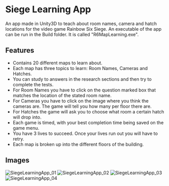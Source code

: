 # Siege Learning App
An app made in Unity3D to teach about room names, camera and hatch locations for the video game Rainbow Six Siege.
An executable of the app can be run in the Build folder. It is called "R6MapLearning.exe".

## Features

- Contains 20 different maps to learn about.
- Each map has three topics to learn: Room Names, Cameras and Hatches.
- You can study to answers in the research sections and then try to complete the tests.
- For Room Names you have to click on the question marked box that matches the location of the stated room name.
- For Cameras you have to click on the image where you think the cameras are. The game will tell you how many per floor there are.
- For Hatches the game will ask you to choose what room a certain hatch will drop into.
- Each game is timed, with your best completion time being saved on the game menu.
- You have 3 lives to succeed. Once your lives run out you will have to retry.
- Each map is broken up into the different floors of the building.

## Images
![SiegeLearningApp_01](https://github.com/enortoncox/SiegeLearningApp/assets/67313141/26191888-1671-488e-bd92-b45b37b43798)
![SiegeLearningApp_02](https://github.com/enortoncox/SiegeLearningApp/assets/67313141/20c42e65-70e8-4ce9-afd4-db92cb0e4987)
![SiegeLearningApp_03](https://github.com/enortoncox/SiegeLearningApp/assets/67313141/e0a90191-470f-4c73-82fa-3c904576a390)
![SiegeLearningApp_04](https://github.com/enortoncox/SiegeLearningApp/assets/67313141/29ccf476-e17d-4548-ba2f-937764e30b33)
